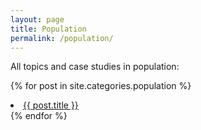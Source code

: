 ```yaml
---
layout: page
title: Population
permalink: /population/
---
```

All topics and case studies in population: 

{% for post in site.categories.population %}
<li><a class="post-link" href="{{ post.url | prepend: site.baseurl }}">{{ post.title }}</a></li>
{% endfor %}